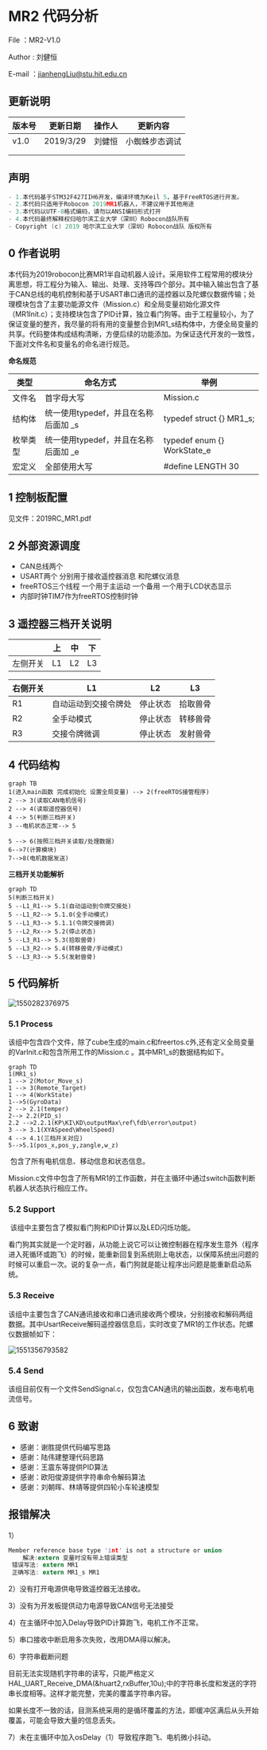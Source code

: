 # MR2 代码分析 

File		：MR2-V1.0

Author	: 刘健恒

E-mail	：jianhengLiu@stu.hit.edu.cn

## 更新说明

| 版本号 | 更新日期  | 操作人  | 更新内容 |
| ------ | --------- | ------- | -------- |
| v1.0   | 2019/3/29 |  刘健恒  | 小蜘蛛步态调试 |
|        |           |         |          |
|        |           |         |          |



## 声明

```c
- 1.本代码基于STM32F427IIH6开发，编译环境为Keil 5，基于FreeRTOS进行开发。
- 2.本代码只适用于Robocon 2019MR1机器人，不建议用于其他用途
- 3.本代码以UTF-8格式编码，请勿以ANSI编码形式打开
- 4.本代码最终解释权归哈尔滨工业大学（深圳）Robocon战队所有
- Copyright (c) 2019 哈尔滨工业大学（深圳）Robocon战队 版权所有					
```

## 0 作者说明

​	本代码为2019robocon比赛MR1半自动机器人设计。采用软件工程常用的模块分离思想，将工程分为输入、输出、处理、支持等四个部分。其中输入输出包含了基于CAN总线的电机控制和基于USART串口通讯的遥控器以及陀螺仪数据传输；处理模块包含了主要功能源文件（Mission.c）和全局变量初始化源文件（MR1Init.c）；支持模块包含了PID计算，独立看门狗等。由于工程量较小，为了保证变量的整齐，我尽量的将有用的变量整合到MR1_s结构体中，方便全局变量的共享。代码整体构成结构清晰，方便后续的功能添加。为保证迭代开发的一致性，下面对文件名和变量名的命名进行规范。

**命名规范**

| 类型     | 命名方式                             | 举例                        |
| -------- | ------------------------------------ | --------------------------- |
| 文件名   | 首字母大写                           | Mission.c                   |
| 结构体   | 统一使用typedef，并且在名称后面加 _s | typedef struct {} MR1_s;    |
| 枚举类型 | 统一使用typedef，并且在名称后面加 _e | typedef enum {} WorkState_e |
| 宏定义   | 全部使用大写 | #define LENGTH 30 |

## 1  控制板配置

见文件：2019RC_MR1.pdf

## 2 外部资源调度

- CAN总线两个
- USART两个 分别用于接收遥控器消息 和陀螺仪消息
- freeRTOS三个线程 一个用于主运动 一个备用 一个用于LCD状态显示
- 内部时钟TIM7作为freeRTOS控制时钟

## 3 遥控器三档开关说明

|          | 上   | 中   | 下   |
| -------- | ---- | ---- | ---- |
| 左侧开关 | L1   | L2   | L3   |

| 右侧开关 | L1                  | L2         | L3   |
| -------- | -------------------- | ---------- | ---- |
| R1     | 自动运动到交接令牌处 | 停止状态 | 拾取兽骨 |
| R2     | 全手动模式      | 停止状态     | 转移兽骨 |
| R3     | 交接令牌微调 | 停止状态 | 发射兽骨 |

## 4 代码结构

```mermaid
graph TB
1(进入main函数 完成初始化 设置全局变量) --> 2(freeRTOS接管程序)
2 --> 3(读取CAN电机信号)
2 --> 4(读取遥控器信号)
4 --> 5(判断三档开关)
3 --电机状态正常--> 5

5 --> 6(按照三档开关读取/处理数据)
6-->7(计算模块)
7-->8(电机数据发送)

```
**三档开关功能解析**

```mermaid
graph TD
5(判断三档开关)
5 --L1_R1--> 5.1(自动运动到令牌交接处)
5 --L1_R2--> 5.1.0(全手动模式)
5 --L1_R3--> 5.1.1(令牌交接微调)
5 --L2_Rx--> 5.2(停止状态)
5 --L3_R1--> 5.3(拾取兽骨)
5 --L3_R2--> 5.4(转移兽骨/手动模式)
5 --L3_R3--> 5.5(发射兽骨)
```

## 5 代码解析

![1550282376975](C:\Users\1234567\AppData\Roaming\Typora\typora-user-images\1550282376975.png)

### 5.1 Process

​	该组中包含四个文件，除了cube生成的main.c和freertos.c外,还有定义全局变量的VarInit.c和包含所用工作的Mission.c 。其中MR1_s的数据结构如下。

```mermaid
graph TD
1(MR1_s)
1 --> 2(Motor_Move_s)
1 --> 3(Remote_Target)
1 --> 4(WorkState)
1-->5(GyroData)
2 --> 2.1(temper)
2--> 2.2(PID_s)
2.2 -->2.2.1(KP\KI\KD\outputMax\ref\fdb\error\output)
3 --> 3.1(XYASpeed\WheelSpeed)
4 --> 4.1(三档开关对应)
5-->5.1(pos_x,pos_y,zangle,w_z)
```



​	包含了所有电机信息、移动信息和状态信息。

​	Mission.c文件中包含了所有MR1的工作函数，并在主循环中通过switch函数判断机器人状态执行相应工作。

### 5.2 Support

​	该组中主要包含了模拟看门狗和PID计算以及LED闪烁功能。

​	看门狗其实就是一个定时器，从功能上说它可以让微控制器在程序发生意外（程序进入死循环或跑飞）的时候，能重新回复到系统刚上电状态，以保障系统出问题的时候可以重启一次。说的复杂一点，看门狗就是能让程序出问题是能重新启动系统。

### 5.3 Receive

​	该组中主要包含了CAN通讯接收和串口通讯接收两个模块，分别接收和解码两组数据。其中UsartReceive解码遥控器信息后，实时改变了MR1的工作状态。陀螺仪数据帧如下：

![1551356793582](C:\Users\1234567\AppData\Roaming\Typora\typora-user-images\1551356793582.png)



### 5.4 Send

​	该组目前仅有一个文件SendSignal.c，仅包含CAN通讯的输出函数，发布电机电流信号。

## 6 致谢

- 感谢：谢胜提供代码编写思路
- 感谢：陆伟建整理代码思路
- 感谢：王震东等提供PID算法
- 感谢：欧阳俊源提供字符串命令解码算法
- 感谢：刘朝晖、林靖等提供四轮小车轮速模型

## 报错解决

1）

```c
Member reference base type 'int' is not a structure or union
    解决:extern 变量时没有带上错误类型
 错误写法: extern MR1
 正确写法: extern MR1_s MR1
```



2）没有打开电源供电导致遥控器无法接收。

3）没有为开发板提供动力电源导致CAN信号无法接受

4）在主循环中加入Delay导致PID计算跑飞，电机工作不正常。

5）串口接收中断启用多次失败，改用DMA得以解决。

6）字符串截断问题

​	目前无法实现随机字符串的读写，只能严格定义HAL_UART_Receive_DMA(&huart2,rxBuffer,10u);中的字符串长度和发送的字符串长度相等。这样才能完整，完美的覆盖字符串内容。

​	如果长度不一致的话，目测系统采用的是循环覆盖的方法，即缓冲区满后从头开始覆盖，可能会导致大量的信息丢失。

7）未在主循环中加入osDelay（1）导致程序跑飞、电机微小抖动。
